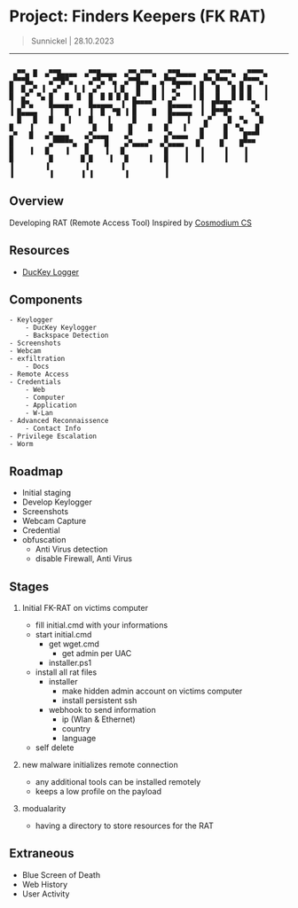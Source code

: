# Project: Finders Keepers (FK RAT)
> Sunnickel | 28.10.2023
---
```

 ▄▀▀▄ █  ▄▀▀█▄▄▄▄  ▄▀▀█▄▄▄▄  ▄▀▀▄▀▀▀▄  ▄▀▀█▄▄▄▄  ▄▀▀▄▀▀▀▄  ▄▀▀▀▀▄      ▄▀▀▀█▄    ▄▀▀█▀▄    ▄▀▀▄ ▀▄  ▄▀▀█▄▄   ▄▀▀█▄▄▄▄  ▄▀▀▄▀▀▀▄  ▄▀▀▀▀▄
█  █ ▄▀ ▐  ▄▀   ▐ ▐  ▄▀   ▐ █   █   █ ▐  ▄▀   ▐ █   █   █ █ █   ▐     █  ▄▀  ▀▄ █   █  █  █  █ █ █ █ ▄▀   █ ▐  ▄▀   ▐ █   █   █ █ █   ▐
▐  █▀▄    █▄▄▄▄▄    █▄▄▄▄▄  ▐  █▀▀▀▀    █▄▄▄▄▄  ▐  █▀▀█▀     ▀▄       ▐ █▄▄▄▄   ▐   █  ▐  ▐  █  ▀█ ▐ █    █   █▄▄▄▄▄  ▐  █▀▀█▀     ▀▄
  █   █   █    ▌    █    ▌     █        █    ▌   ▄▀    █  ▀▄   █       █    ▐       █       █   █    █    █   █    ▌   ▄▀    █  ▀▄   █
▄▀   █   ▄▀▄▄▄▄    ▄▀▄▄▄▄    ▄▀        ▄▀▄▄▄▄   █     █    █▀▀▀        █         ▄▀▀▀▀▀▄  ▄▀   █    ▄▀▄▄▄▄▀  ▄▀▄▄▄▄   █     █    █▀▀▀
█    ▐   █    ▐    █    ▐   █          █    ▐   ▐     ▐    ▐          █         █       █ █    ▐   █     ▐   █    ▐   ▐     ▐    ▐
▐        ▐         ▐        ▐          ▐                              ▐         ▐       ▐ ▐        ▐         ▐

```

## Overview 
Developing RAT (Remote Access Tool)
Inspired by [Cosmodium CS](https://github.com/CosmodiumCS)

## Resources 
- [DucKey Logger](https://github.com/PrettyBoyCosmo/DucKey-Logger)

## Components 
    - Keylogger
        - DucKey Keylogger
        - Backspace Detection
    - Screenshots
    - Webcam
    - exfiltration
        - Docs
    - Remote Access
    - Credentials
        - Web
        - Computer
        - Application
        - W-Lan
    - Advanced Reconnaissence
        - Contact Info
    - Privilege Escalation
    - Worm
    
## Roadmap
- Initial staging
- Develop Keylogger
- Screenshots
- Webcam Capture
- Credential 
- obfuscation
    - Anti Virus detection
    - disable Firewall, Anti Virus

## Stages
1. Initial FK-RAT on victims computer
    - fill initial.cmd with your informations
    - start initial.cmd
        - get wget.cmd 
            - get admin per UAC 
        - installer.ps1 
    - install all rat files
        - installer
            - make hidden admin account on victims computer
            - install persistent ssh
        - webhook to send information
            - ip (Wlan & Ethernet)
            - country
            - language
    - self delete

2. new malware initializes remote connection
    - any additional tools can be installed remotely
    - keeps a low profile on the payload
3. modualarity
    - having a directory to store resources for the RAT

## Extraneous
- Blue Screen of Death
- Web History
- User Activity
